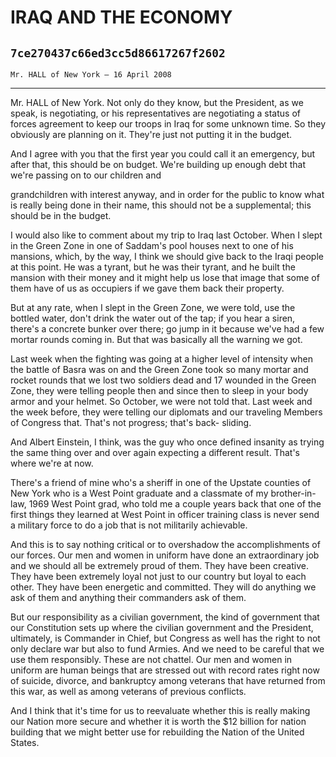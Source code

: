 # IRAQ AND THE ECONOMY
## `7ce270437c66ed3cc5d86617267f2602`
`Mr. HALL of New York — 16 April 2008`

---


Mr. HALL of New York. Not only do they know, but the President, as we 
speak, is negotiating, or his representatives are negotiating a status 
of forces agreement to keep our troops in Iraq for some unknown time. 
So they obviously are planning on it. They're just not putting it in 
the budget.

And I agree with you that the first year you could call it an 
emergency, but after that, this should be on budget. We're building up 
enough debt that we're passing on to our children and


grandchildren with interest anyway, and in order for the public to know 
what is really being done in their name, this should not be a 
supplemental; this should be in the budget.

I would also like to comment about my trip to Iraq last October. When 
I slept in the Green Zone in one of Saddam's pool houses next to one of 
his mansions, which, by the way, I think we should give back to the 
Iraqi people at this point. He was a tyrant, but he was their tyrant, 
and he built the mansion with their money and it might help us lose 
that image that some of them have of us as occupiers if we gave them 
back their property.

But at any rate, when I slept in the Green Zone, we were told, use 
the bottled water, don't drink the water out of the tap; if you hear a 
siren, there's a concrete bunker over there; go jump in it because 
we've had a few mortar rounds coming in. But that was basically all the 
warning we got.

Last week when the fighting was going at a higher level of intensity 
when the battle of Basra was on and the Green Zone took so many mortar 
and rocket rounds that we lost two soldiers dead and 17 wounded in the 
Green Zone, they were telling people then and since then to sleep in 
your body armor and your helmet. So October, we were not told that. 
Last week and the week before, they were telling our diplomats and our 
traveling Members of Congress that. That's not progress; that's back-
sliding.

And Albert Einstein, I think, was the guy who once defined insanity 
as trying the same thing over and over again expecting a different 
result. That's where we're at now.

There's a friend of mine who's a sheriff in one of the Upstate 
counties of New York who is a West Point graduate and a classmate of my 
brother-in-law, 1969 West Point grad, who told me a couple years back 
that one of the first things they learned at West Point in officer 
training class is never send a military force to do a job that is not 
militarily achievable.

And this is to say nothing critical or to overshadow the 
accomplishments of our forces. Our men and women in uniform have done 
an extraordinary job and we should all be extremely proud of them. They 
have been creative. They have been extremely loyal not just to our 
country but loyal to each other. They have been energetic and 
committed. They will do anything we ask of them and anything their 
commanders ask of them.

But our responsibility as a civilian government, the kind of 
government that our Constitution sets up where the civilian government 
and the President, ultimately, is Commander in Chief, but Congress as 
well has the right to not only declare war but also to fund Armies. And 
we need to be careful that we use them responsibly. These are not 
chattel. Our men and women in uniform are human beings that are 
stressed out with record rates right now of suicide, divorce, and 
bankruptcy among veterans that have returned from this war, as well as 
among veterans of previous conflicts.

And I think that it's time for us to reevaluate whether this is 
really making our Nation more secure and whether it is worth the $12 
billion for nation building that we might better use for rebuilding the 
Nation of the United States.